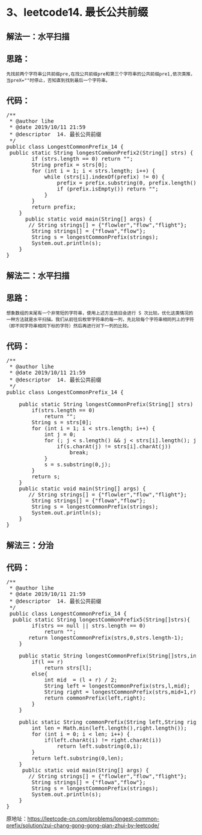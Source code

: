 3、leetcode14. 最长公共前缀
==
解法一：水平扫描  
--
思路：
--
    先找前两个字符串公共前缀pre,在找公共前缀pre和第三个字符串的公共前缀pre1,依次类推，当preX=""时停止，否知直到找到最后一个字符串。  
代码： 
--
<pre>
/**
 * @author lihe
 * @date 2019/10/11 21:59
 * @descriptor  14. 最长公共前缀
 */
public class LongestCommonPrefix_14 {
 public static String longestCommonPrefix2(String[] strs) {
        if (strs.length == 0) return "";
        String prefix = strs[0];
        for (int i = 1; i < strs.length; i++) {
            while (strs[i].indexOf(prefix) != 0) {
                prefix = prefix.substring(0, prefix.length() - 1);
                if (prefix.isEmpty()) return "";
            }
        }
        return prefix;
    }
      public static void main(String[] args) {
       // String strings[] = {"flowler","flow","flight"};
        String strings[] = {"flowa","flow"};
        String s = longestCommonPrefix(strings);
        System.out.println(s);
    }
}
</pre>

解法二：水平扫描  
--
思路：
--
    想象数组的末尾有一个非常短的字符串，使用上述方法依旧会进行 S 次比较。优化这类情况的一种方法就是水平扫描。我们从前往后枚举字符串的每一列，先比较每个字符串相同列上的字符（即不同字符串相同下标的字符）然后再进行对下一列的比较。  
代码： 
--
<pre>
/**
 * @author lihe
 * @date 2019/10/11 21:59
 * @descriptor  14. 最长公共前缀
 */
public class LongestCommonPrefix_14 {

    public static String longestCommonPrefix(String[] strs) {
        if(strs.length == 0)
            return "";
        String s = strs[0];
        for (int i = 1; i < strs.length; i++) {
            int j = 0;
            for (; j < s.length() && j < strs[i].length(); j++) {
                if(s.charAt(j) != strs[i].charAt(j))
                    break;
            }
            s = s.substring(0,j);
        }
        return s;
    }
    public static void main(String[] args) {
       // String strings[] = {"flowler","flow","flight"};
        String strings[] = {"flowa","flow"};
        String s = longestCommonPrefix(strings);
        System.out.println(s);
    }
}
</pre>
解法三：分治  
--
代码： 
--
<pre>
/**
 * @author lihe
 * @date 2019/10/11 21:59
 * @descriptor  14. 最长公共前缀
 */
 public class LongestCommonPrefix_14 {
  public static String longestCommonPrefix5(String[]strs){
        if(strs == null || strs.length == 0)
            return "";
       return longestCommonPrefix(strs,0,strs.length-1);
    }

    public static String longestCommonPrefix(String[]strs,int l,int r){
        if(l == r)
            return strs[l];
        else{
            int mid  = (l + r) / 2;
            String left = longestCommonPrefix(strs,l,mid);
            String right = longestCommonPrefix(strs,mid+1,r);
            return commonPrefix(left,right);
        }
    }

    public static String commonPrefix(String left,String right){
        int len = Math.min(left.length(),right.length());
        for (int i = 0; i < len; i++) {
            if(left.charAt(i) != right.charAt(i))
                return left.substring(0,i);
        }
        return left.substring(0,len);
    }
     public static void main(String[] args) {
       // String strings[] = {"flowler","flow","flight"};
        String strings[] = {"flowa","flow"};
        String s = longestCommonPrefix(strings);
        System.out.println(s);
    }
}
</pre>
 
原地址：https://leetcode-cn.com/problems/longest-common-prefix/solution/zui-chang-gong-gong-qian-zhui-by-leetcode/  
